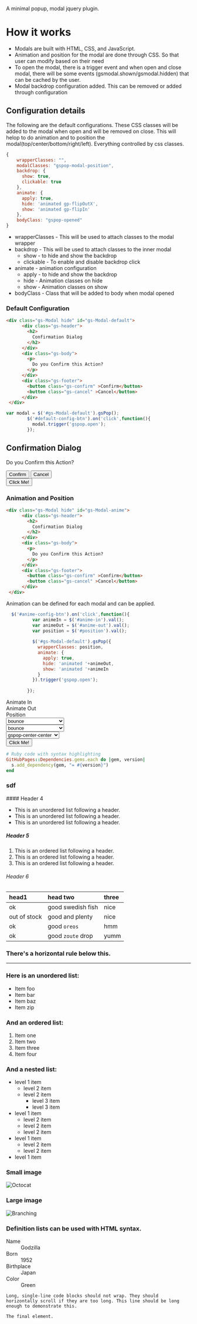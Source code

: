 A minimal popup, modal jquery plugin.

# How it works

*   Modals are built with HTML, CSS, and JavaScript.  
*   Animation and position for the modal are done through CSS. So that user can modify based on their need
*   To open the modal, there is a trigger event and when open and close modal, there will be some events (gsmodal.shown/gsmodal.hidden) that can be cached by the user.
*   Modal backdrop configuration added. This can be removed or added through configuration


## Configuration details
The following are the default configurations. These CSS classes will be added to the modal when open and will be removed on close. 
This will helop to do animation and to position the modal(top/center/bottom/right/left). Everything controlled by css classes.

```js
{   
    wrapperClasses: "",
    modalClasses: "gspop-modal-position",
    backdrop: {
      show: true,
      clickable: true
    },
    animate: {
      apply: true,
      hide: 'animated gp-flipOutX',
      show: 'animated gp-flipIn'
    },
    bodyClass: "gspop-opened"
}
```
- wrapperClasses - This will be used to attach classes to the modal wrapper
- backdrop    - This will be used to attach classes to the inner modal
  - show      - to hide and show the backdrop
  - clickable - To enable and disable backdrop click
- animate     - animation configuration
  - apply     - to hide and show the backdrop
  - hide      - Animation classes on hide
  - show      - Animation classes on show
- bodyClass   - Class that will be added to body when modal opened


### Default Configuration

```html
<div class="gs-Modal hide" id="gs-Modal-default">
      <div class="gs-header">
        <h2>
          Confirmation Dialog
        </h2>
      </div>
      <div class="gs-body">
        <p>
          Do you Confirm this Action?
        </p>
      </div>
      <div class="gs-footer">
        <button class="gs-confirm" >Confirm</button>
        <button class="gs-cancel" >Cancel</button>
      </div>
 </div>
```
```js
var modal = $('#gs-Modal-default').gsPop();
        $('#default-config-btn').on('click',function(){
          modal.trigger('gspop.open');
        });
```
<div class="gs-Modal hide" id="gs-Modal-default">
      <div class="gs-header">
        <h2>
          Confirmation Dialog
        </h2>
      </div>
      <div class="gs-body">
        <p>
          Do you Confirm this Action?
        </p>
      </div>
      <div class="gs-footer">
        <button class="gs-confirm" >Confirm</button>
        <button class="gs-cancel" >Cancel</button>
      </div>
 </div>

<button class="ui secondary button" id="default-config-btn">
  Click Me!
</button>

### Animation and Position

```html
<div class="gs-Modal hide" id="gs-Modal-anime">
      <div class="gs-header">
        <h2>
          Confirmation Dialog
        </h2>
      </div>
      <div class="gs-body">
        <p>
          Do you Confirm this Action?
        </p>
      </div>
      <div class="gs-footer">
        <button class="gs-confirm" >Confirm</button>
        <button class="gs-cancel" >Cancel</button>
      </div>
 </div>
```
Animation can be defined for each modal and can be applied.
```js
  $('#anime-config-btn').on('click',function(){
          var animeIn = $('#anime-in').val();
          var animeOut = $('#anime-out').val();
          var position = $('#position').val();
          
          $('#gs-Modal-default').gsPop({
            wrapperClasses: position,
            animate: {
              apply: true,
              hide: 'animated '+animeOut,
              show: 'animated '+animeIn
            }
          }).trigger('gspop.open');
         
        });
```
  <div class="container">

<div class="row"><div  class="col-3">Animate In</div>  <div  class="col-3">Animate Out</div>  <div  class="col-3">Position</div>  </div>
      <div class="row">
        <div class="col-3">
          <select class="ui dropdown" id="anime-in">
            <optgroup label="Attention Seekers">
              <option value="bounce">bounce</option>
              <option value="flash">flash</option>
              <option value="pulse">pulse</option>
              <option value="rubberBand">rubberBand</option>
              <option value="shake">shake</option>
              <option value="swing">swing</option>
              <option value="tada">tada</option>
              <option value="wobble">wobble</option>
              <option value="jello">jello</option>
              <option value="heartBeat">heartBeat</option>
            </optgroup>
            <optgroup label="Bouncing Entrances">
              <option value="bounceIn">bounceIn</option>
              <option value="bounceInDown">bounceInDown</option>
              <option value="bounceInLeft">bounceInLeft</option>
              <option value="bounceInRight">bounceInRight</option>
              <option value="bounceInUp">bounceInUp</option>
            </optgroup>
            <optgroup label="Bouncing Exits">
              <option value="bounceOut">bounceOut</option>
              <option value="bounceOutDown">bounceOutDown</option>
              <option value="bounceOutLeft">bounceOutLeft</option>
              <option value="bounceOutRight">bounceOutRight</option>
              <option value="bounceOutUp">bounceOutUp</option>
            </optgroup>
            <optgroup label="Fading Entrances">
              <option value="fadeIn">fadeIn</option>
              <option value="fadeInDown">fadeInDown</option>
              <option value="fadeInDownBig">fadeInDownBig</option>
              <option value="fadeInLeft">fadeInLeft</option>
              <option value="fadeInLeftBig">fadeInLeftBig</option>
              <option value="fadeInRight">fadeInRight</option>
              <option value="fadeInRightBig">fadeInRightBig</option>
              <option value="fadeInUp">fadeInUp</option>
              <option value="fadeInUpBig">fadeInUpBig</option>
            </optgroup>
            <optgroup label="Fading Exits">
              <option value="fadeOut">fadeOut</option>
              <option value="fadeOutDown">fadeOutDown</option>
              <option value="fadeOutDownBig">fadeOutDownBig</option>
              <option value="fadeOutLeft">fadeOutLeft</option>
              <option value="fadeOutLeftBig">fadeOutLeftBig</option>
              <option value="fadeOutRight">fadeOutRight</option>
              <option value="fadeOutRightBig">fadeOutRightBig</option>
              <option value="fadeOutUp">fadeOutUp</option>
              <option value="fadeOutUpBig">fadeOutUpBig</option>
            </optgroup>
            <optgroup label="Flippers">
              <option value="flip">flip</option>
              <option value="flipInX">flipInX</option>
              <option value="flipInY">flipInY</option>
              <option value="flipOutX">flipOutX</option>
              <option value="flipOutY">flipOutY</option>
            </optgroup>
            <optgroup label="Lightspeed">
              <option value="lightSpeedIn">lightSpeedIn</option>
              <option value="lightSpeedOut">lightSpeedOut</option>
            </optgroup>
            <optgroup label="Rotating Entrances">
              <option value="rotateIn">rotateIn</option>
              <option value="rotateInDownLeft">rotateInDownLeft</option>
              <option value="rotateInDownRight">rotateInDownRight</option>
              <option value="rotateInUpLeft">rotateInUpLeft</option>
              <option value="rotateInUpRight">rotateInUpRight</option>
            </optgroup>
            <optgroup label="Rotating Exits">
              <option value="rotateOut">rotateOut</option>
              <option value="rotateOutDownLeft">rotateOutDownLeft</option>
              <option value="rotateOutDownRight">rotateOutDownRight</option>
              <option value="rotateOutUpLeft">rotateOutUpLeft</option>
              <option value="rotateOutUpRight">rotateOutUpRight</option>
            </optgroup>
            <optgroup label="Sliding Entrances">
              <option value="slideInUp">slideInUp</option>
              <option value="slideInDown">slideInDown</option>
              <option value="slideInLeft">slideInLeft</option>
              <option value="slideInRight">slideInRight</option>
            </optgroup>
            <optgroup label="Sliding Exits">
              <option value="slideOutUp">slideOutUp</option>
              <option value="slideOutDown">slideOutDown</option>
              <option value="slideOutLeft">slideOutLeft</option>
              <option value="slideOutRight">slideOutRight</option>
            </optgroup>            
            <optgroup label="Zoom Entrances">
              <option value="zoomIn">zoomIn</option>
              <option value="zoomInDown">zoomInDown</option>
              <option value="zoomInLeft">zoomInLeft</option>
              <option value="zoomInRight">zoomInRight</option>
              <option value="zoomInUp">zoomInUp</option>
            </optgroup>            
            <optgroup label="Zoom Exits">
              <option value="zoomOut">zoomOut</option>
              <option value="zoomOutDown">zoomOutDown</option>
              <option value="zoomOutLeft">zoomOutLeft</option>
              <option value="zoomOutRight">zoomOutRight</option>
              <option value="zoomOutUp">zoomOutUp</option>
            </optgroup>
            <optgroup label="Specials">
              <option value="hinge">hinge</option>
              <option value="jackInTheBox">jackInTheBox</option>
              <option value="rollIn">rollIn</option>
              <option value="rollOut">rollOut</option>
            </optgroup>
      </select>
        </div>
        <div class="col-3">
          <select class="ui dropdown"  id="anime-out">
                <optgroup label="Attention Seekers">
                  <option value="bounce">bounce</option>
                  <option value="flash">flash</option>
                  <option value="pulse">pulse</option>
                  <option value="rubberBand">rubberBand</option>
                  <option value="shake">shake</option>
                  <option value="swing">swing</option>
                  <option value="tada">tada</option>
                  <option value="wobble">wobble</option>
                  <option value="jello">jello</option>
                  <option value="heartBeat">heartBeat</option>
                </optgroup>
                <optgroup label="Bouncing Entrances">
                  <option value="bounceIn">bounceIn</option>
                  <option value="bounceInDown">bounceInDown</option>
                  <option value="bounceInLeft">bounceInLeft</option>
                  <option value="bounceInRight">bounceInRight</option>
                  <option value="bounceInUp">bounceInUp</option>
                </optgroup>
                <optgroup label="Bouncing Exits">
                  <option value="bounceOut">bounceOut</option>
                  <option value="bounceOutDown">bounceOutDown</option>
                  <option value="bounceOutLeft">bounceOutLeft</option>
                  <option value="bounceOutRight">bounceOutRight</option>
                  <option value="bounceOutUp">bounceOutUp</option>
                </optgroup>
                <optgroup label="Fading Entrances">
                  <option value="fadeIn">fadeIn</option>
                  <option value="fadeInDown">fadeInDown</option>
                  <option value="fadeInDownBig">fadeInDownBig</option>
                  <option value="fadeInLeft">fadeInLeft</option>
                  <option value="fadeInLeftBig">fadeInLeftBig</option>
                  <option value="fadeInRight">fadeInRight</option>
                  <option value="fadeInRightBig">fadeInRightBig</option>
                  <option value="fadeInUp">fadeInUp</option>
                  <option value="fadeInUpBig">fadeInUpBig</option>
                </optgroup>
                <optgroup label="Fading Exits">
                  <option value="fadeOut">fadeOut</option>
                  <option value="fadeOutDown">fadeOutDown</option>
                  <option value="fadeOutDownBig">fadeOutDownBig</option>
                  <option value="fadeOutLeft">fadeOutLeft</option>
                  <option value="fadeOutLeftBig">fadeOutLeftBig</option>
                  <option value="fadeOutRight">fadeOutRight</option>
                  <option value="fadeOutRightBig">fadeOutRightBig</option>
                  <option value="fadeOutUp">fadeOutUp</option>
                  <option value="fadeOutUpBig">fadeOutUpBig</option>
                </optgroup>
                <optgroup label="Flippers">
                  <option value="flip">flip</option>
                  <option value="flipInX">flipInX</option>
                  <option value="flipInY">flipInY</option>
                  <option value="flipOutX">flipOutX</option>
                  <option value="flipOutY">flipOutY</option>
                </optgroup>
                <optgroup label="Lightspeed">
                  <option value="lightSpeedIn">lightSpeedIn</option>
                  <option value="lightSpeedOut">lightSpeedOut</option>
                </optgroup>
                <optgroup label="Rotating Entrances">
                  <option value="rotateIn">rotateIn</option>
                  <option value="rotateInDownLeft">rotateInDownLeft</option>
                  <option value="rotateInDownRight">rotateInDownRight</option>
                  <option value="rotateInUpLeft">rotateInUpLeft</option>
                  <option value="rotateInUpRight">rotateInUpRight</option>
                </optgroup>
                <optgroup label="Rotating Exits">
                  <option value="rotateOut">rotateOut</option>
                  <option value="rotateOutDownLeft">rotateOutDownLeft</option>
                  <option value="rotateOutDownRight">rotateOutDownRight</option>
                  <option value="rotateOutUpLeft">rotateOutUpLeft</option>
                  <option value="rotateOutUpRight">rotateOutUpRight</option>
                </optgroup>
                <optgroup label="Sliding Entrances">
                  <option value="slideInUp">slideInUp</option>
                  <option value="slideInDown">slideInDown</option>
                  <option value="slideInLeft">slideInLeft</option>
                  <option value="slideInRight">slideInRight</option>
                </optgroup>
                <optgroup label="Sliding Exits">
                  <option value="slideOutUp">slideOutUp</option>
                  <option value="slideOutDown">slideOutDown</option>
                  <option value="slideOutLeft">slideOutLeft</option>
                  <option value="slideOutRight">slideOutRight</option>
                </optgroup>
                <optgroup label="Zoom Entrances">
                  <option value="zoomIn">zoomIn</option>
                  <option value="zoomInDown">zoomInDown</option>
                  <option value="zoomInLeft">zoomInLeft</option>
                  <option value="zoomInRight">zoomInRight</option>
                  <option value="zoomInUp">zoomInUp</option>
                </optgroup>
                <optgroup label="Zoom Exits">
                  <option value="zoomOut">zoomOut</option>
                  <option value="zoomOutDown">zoomOutDown</option>
                  <option value="zoomOutLeft">zoomOutLeft</option>
                  <option value="zoomOutRight">zoomOutRight</option>
                  <option value="zoomOutUp">zoomOutUp</option>
                </optgroup>
                <optgroup label="Specials">
                  <option value="hinge">hinge</option>
                  <option value="jackInTheBox">jackInTheBox</option>
                  <option value="rollIn">rollIn</option>
                  <option value="rollOut">rollOut</option>
                </optgroup>
          </select>
        </div>
        <div class="col-3">
          <select class="ui dropdown" id="position">
            <option value="gspop-center-center">gspop-center-center</option>
            <option value="gspop-top-center">gspop-top-center</option>
            <option value="gspop-top-left">gspop-top-left</option>
            <option value="gspop-top-right">gspop-top-right</option>
            <option value="gspop-right-center">gspop-right-center</option>
            <option value="gspop-right-bottom">gspop-right-bottom</option>
            <option value="gspop-bottom-center">gspop-bottom-center</option>
            <option value="gspop-bottom-left">gspop-bottom-left</option>
          </select>
        </div>
        <div class="col-3">
          <button class="ui secondary button" id="anime-config-btn">
            Click Me!
          </button>
        </div>
      </div>
    </div>






```ruby
# Ruby code with syntax highlighting
GitHubPages::Dependencies.gems.each do |gem, version|
  s.add_dependency(gem, "= #{version}")
end
```
 <h3>sdf</h3>
#### Header 4

*   This is an unordered list following a header.
*   This is an unordered list following a header.
*   This is an unordered list following a header.

##### Header 5

1.  This is an ordered list following a header.
2.  This is an ordered list following a header.
3.  This is an ordered list following a header.

###### Header 6

| head1        | head two          | three |
|:-------------|:------------------|:------|
| ok           | good swedish fish | nice  |
| out of stock | good and plenty   | nice  |
| ok           | good `oreos`      | hmm   |
| ok           | good `zoute` drop | yumm  |

### There's a horizontal rule below this.

* * *

### Here is an unordered list:

*   Item foo
*   Item bar
*   Item baz
*   Item zip

### And an ordered list:

1.  Item one
1.  Item two
1.  Item three
1.  Item four

### And a nested list:

- level 1 item
  - level 2 item
  - level 2 item
    - level 3 item
    - level 3 item
- level 1 item
  - level 2 item
  - level 2 item
  - level 2 item
- level 1 item
  - level 2 item
  - level 2 item
- level 1 item

### Small image

![Octocat](https://github.githubassets.com/images/icons/emoji/octocat.png)

### Large image

![Branching](https://guides.github.com/activities/hello-world/branching.png)


### Definition lists can be used with HTML syntax.

<dl>
<dt>Name</dt>
<dd>Godzilla</dd>
<dt>Born</dt>
<dd>1952</dd>
<dt>Birthplace</dt>
<dd>Japan</dd>
<dt>Color</dt>
<dd>Green</dd>
</dl>

```
Long, single-line code blocks should not wrap. They should horizontally scroll if they are too long. This line should be long enough to demonstrate this.
```

```
The final element.
```
